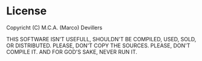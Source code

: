 License
=======

Copyricht (C) M.C.A. (Marco) Devillers

THIS SOFTWARE ISN'T USEFULL, SHOULDN'T BE COMPILED, USED, SOLD,
OR DISTRIBUTED. PLEASE, DON'T COPY THE SOURCES. PLEASE, DON'T
COMPILE IT. AND FOR GOD'S SAKE, NEVER RUN IT.

